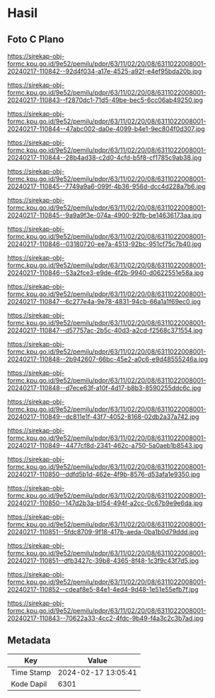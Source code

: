 # Hasil

## Foto C Plano

https://sirekap-obj-formc.kpu.go.id/9e52/pemilu/pdpr/63/11/02/20/08/6311022008001-20240217-110842--92d4f034-a17e-4525-a92f-e4ef95bda20b.jpg

https://sirekap-obj-formc.kpu.go.id/9e52/pemilu/pdpr/63/11/02/20/08/6311022008001-20240217-110843--f2870dc1-71d5-49be-bec5-6cc06ab49250.jpg

https://sirekap-obj-formc.kpu.go.id/9e52/pemilu/pdpr/63/11/02/20/08/6311022008001-20240217-110844--47abc002-da0e-4099-b4e1-9ec804f0d307.jpg

https://sirekap-obj-formc.kpu.go.id/9e52/pemilu/pdpr/63/11/02/20/08/6311022008001-20240217-110844--28b4ad38-c2d0-4cfd-b5f8-cf1785c9ab38.jpg

https://sirekap-obj-formc.kpu.go.id/9e52/pemilu/pdpr/63/11/02/20/08/6311022008001-20240217-110845--7749a9a6-099f-4b36-956d-dcc4d228a7b6.jpg

https://sirekap-obj-formc.kpu.go.id/9e52/pemilu/pdpr/63/11/02/20/08/6311022008001-20240217-110845--9a9a9f3e-074a-4900-92fb-be14636173aa.jpg

https://sirekap-obj-formc.kpu.go.id/9e52/pemilu/pdpr/63/11/02/20/08/6311022008001-20240217-110846--03180720-ee7a-4513-92bc-951cf75c7b40.jpg

https://sirekap-obj-formc.kpu.go.id/9e52/pemilu/pdpr/63/11/02/20/08/6311022008001-20240217-110846--53a2fce3-e9de-4f2b-9940-d0622551e58a.jpg

https://sirekap-obj-formc.kpu.go.id/9e52/pemilu/pdpr/63/11/02/20/08/6311022008001-20240217-110847--6c277e4a-9e78-4831-94cb-66a1a1f69ec0.jpg

https://sirekap-obj-formc.kpu.go.id/9e52/pemilu/pdpr/63/11/02/20/08/6311022008001-20240217-110847--d57757ac-2b5c-40d3-a2cd-f2568c371554.jpg

https://sirekap-obj-formc.kpu.go.id/9e52/pemilu/pdpr/63/11/02/20/08/6311022008001-20240217-110848--2b942607-66bc-45e2-a0c6-e9d48555246a.jpg

https://sirekap-obj-formc.kpu.go.id/9e52/pemilu/pdpr/63/11/02/20/08/6311022008001-20240217-110848--d7ece63f-a10f-4d17-b8b3-8590255ddc6c.jpg

https://sirekap-obj-formc.kpu.go.id/9e52/pemilu/pdpr/63/11/02/20/08/6311022008001-20240217-110849--dc811e1f-43f7-4052-8168-02db2a37a742.jpg

https://sirekap-obj-formc.kpu.go.id/9e52/pemilu/pdpr/63/11/02/20/08/6311022008001-20240217-110849--4477cf8d-2341-462c-a750-5a0aeb1b8543.jpg

https://sirekap-obj-formc.kpu.go.id/9e52/pemilu/pdpr/63/11/02/20/08/6311022008001-20240217-110850--ddfd5b1d-462e-4f9b-8576-d53afa1e9350.jpg

https://sirekap-obj-formc.kpu.go.id/9e52/pemilu/pdpr/63/11/02/20/08/6311022008001-20240217-110850--147d2b3a-b154-494f-a2cc-0c67b9e9e6da.jpg

https://sirekap-obj-formc.kpu.go.id/9e52/pemilu/pdpr/63/11/02/20/08/6311022008001-20240217-110851--5fdc8709-9f18-417b-aeda-0ba1b0d79ddd.jpg

https://sirekap-obj-formc.kpu.go.id/9e52/pemilu/pdpr/63/11/02/20/08/6311022008001-20240217-110851--dfb3427c-39b8-4365-8f48-1c3f9c43f7d5.jpg

https://sirekap-obj-formc.kpu.go.id/9e52/pemilu/pdpr/63/11/02/20/08/6311022008001-20240217-110852--cdeaf8e5-84e1-4ed4-9d48-1e51e55efb7f.jpg

https://sirekap-obj-formc.kpu.go.id/9e52/pemilu/pdpr/63/11/02/20/08/6311022008001-20240217-110843--70622a33-4cc2-4fdc-9b49-f4a3c2c3b7ad.jpg


## Metadata

| Key        | Value               |
| ---------- | ------------------- |
| Time Stamp | 2024-02-17 13:05:41 |
| Kode Dapil | 6301                |



